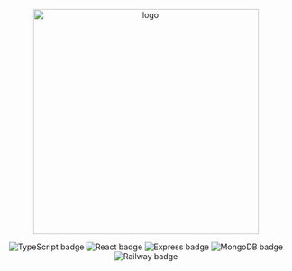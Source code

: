 <p align="center">
  <img src="https://github.com/brunotot/monorepo-mern-railway-starter/blob/main/md/assets/img/logo.png?raw=true" width="400" alt="logo"/>
</p>

<p align="center">
  <img alt="TypeScript badge" src="https://img.shields.io/badge/-TypeScript-black?style=for-the-badge&logoColor=white&logo=typescript&color=2F73BF">
  <img alt="React badge" src="https://img.shields.io/badge/-React-black?style=for-the-badge&logo=react&color=23272F">
  <img alt="Express badge" src="https://img.shields.io/badge/-Express-black?style=for-the-badge&logoColor=black&logo=express&color=F7DF1E">
  <img alt="MongoDB badge" src="https://img.shields.io/badge/-MongoDB-black?style=for-the-badge&logoColor=white&logo=mongodb&color=127237">
  <img alt="Railway badge" src="https://img.shields.io/badge/-Railway-black?style=for-the-badge&logoColor=white&logo=railway&color=A11AE6">
  </a>
</p>
